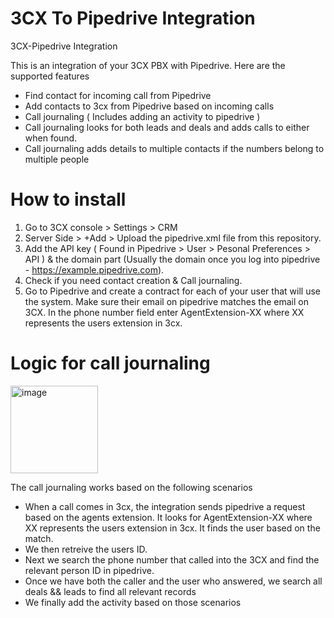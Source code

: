 # 3CX To Pipedrive Integration
3CX-Pipedrive Integration

This is an integration of your 3CX PBX with Pipedrive.
Here are the supported features

- Find contact for incoming call from Pipedrive
- Add contacts to 3cx from Pipedrive based on incoming calls
- Call journaling ( Includes adding an activity to pipedrive )
- Call journaling looks for both leads and deals and adds calls to either when found.
- Call journaling adds details to multiple contacts if the numbers belong to multiple people

 # How to install
 1. Go to 3CX console > Settings > CRM
 2. Server Side > +Add > Upload the pipedrive.xml file from this repository.
 3. Add the API key ( Found in Pipedrive > User > Pesonal Preferences > API ) & the domain part (Usually the domain once you log into pipedrive - https://example.pipedrive.com).
 4. Check if you need contact creation & Call journaling.
 5. Go to Pipedrive and create a contract for each of your user that will use the system. Make sure their email on pipedrive matches the email on 3CX. In the phone number field enter AgentExtension-XX where XX represents the users extension in 3cx.

# Logic for call journaling
 <img width="140" alt="image" src="https://github.com/modestcrab/3CX-Pipedrive-Integration/assets/32093963/e82b6c86-adbb-43ac-8c90-963d62274906">

The call journaling works based on the following scenarios
- When a call comes in 3cx, the integration sends pipedrive a request based on the agents extension. It looks for AgentExtension-XX where XX represents the users extension in 3cx. It finds the user based on the match.
- We then retreive the users ID.
- Next we search the phone number that called into the 3CX and find the relevant person ID in pipedrive.
- Once we have both the caller and the user who answered, we search all deals && leads to find all relevant records
- We finally add the activity based on those scenarios
    
 
